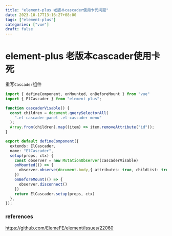 ```yaml
---
title: "element-plus 老版本cascader使用卡死问题"
date: 2023-10-17T13:16:27+08:00
tags: ["element-plus"]
categories: ["vue"]
draft: false
---
```




# element-plus 老版本cascader使用卡死





重写`Cascader`组件



```ts
import { defineComponent, onMounted, onBeforeMount } from "vue"
import { ElCascader } from "element-plus";

function cascaderVisable() {
  const children = document.querySelectorAll(
    ".el-cascader-panel .el-cascader-menu"
  );
  Array.from(children).map((item) => item.removeAttribute("id"));
}

export default defineComponent({
  extends: ElCascader,
  name: "ElCascader",
  setup(props, ctx) {
    const observer = new MutationObserver(cascaderVisable)
    onMounted(() => {
      observer.observe(document.body,{ attributes: true, childList: true, subtree: true })
    })
    onBeforeMount(() => {
      observer.disconnect()
    })
    return ElCascader.setup(props, ctx)
  },
});
```









### references

https://github.com/ElemeFE/element/issues/22060